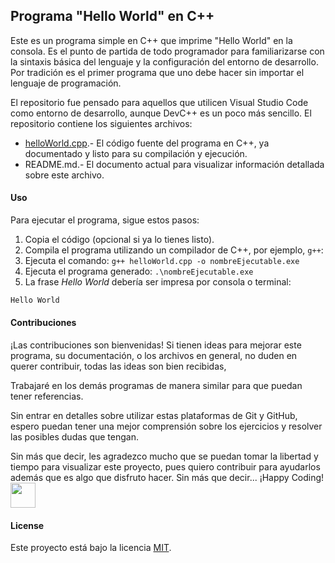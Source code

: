 ## Programa "Hello World" en C++
Este es un programa simple en C++ que imprime "Hello World" en la consola. Es el punto de partida de todo programador para familiarizarse con la sintaxis básica del lenguaje y la configuración del entorno de desarrollo. Por tradición es el primer programa que uno debe hacer sin importar el lenguaje de programación.

El repositorio fue pensado para aquellos que utilicen Visual Studio Code como entorno de desarrollo, aunque DevC++ es un poco más sencillo.
El repositorio contiene los siguientes archivos:

- [helloWorld.cpp](.\helloWorld.cpp).- El código fuente del programa en C++, ya documentado y listo para su compilación y ejecución.
- README.md.- El documento actual para visualizar información detallada sobre este archivo.

#### Uso
Para ejecutar el programa, sigue estos pasos:

1. Copia el código (opcional si ya lo tienes listo).
2. Compila el programa utilizando un compilador de C++, por ejemplo, `g++`:
3. Ejecuta el comando: `g++ helloWorld.cpp -o nombreEjecutable.exe`
4. Ejecuta el programa generado: `.\nombreEjecutable.exe`
5. La frase _Hello World_ debería ser impresa por consola o terminal: 
```bash
Hello World
```


#### Contribuciones
¡Las contribuciones son bienvenidas! 
Si tienen ideas para mejorar este programa, su documentación, o los archivos en general, no duden en querer contribuir, todas las ideas son bien recibidas,

Trabajaré en los demás programas de manera similar para que puedan tener referencias.

Sin entrar en detalles sobre utilizar estas plataformas de Git y GitHub, espero puedan tener una mejor comprensión sobre los ejercicios y resolver las posibles dudas que tengan.

Sin más que decir, les agradezco mucho que se puedan tomar la libertad y tiempo para visualizar este proyecto, pues quiero contribuir para ayudarlos además que es algo que disfruto hacer. 
Sin más que decir...
¡Happy Coding! <img src="https://media.tenor.com/u56nhKZD24AAAAAj/catkiss-cat.gif" width="40"></h1>

#### License
Este proyecto está bajo la licencia [MIT](https://choosealicense.com/licenses/mit/).
